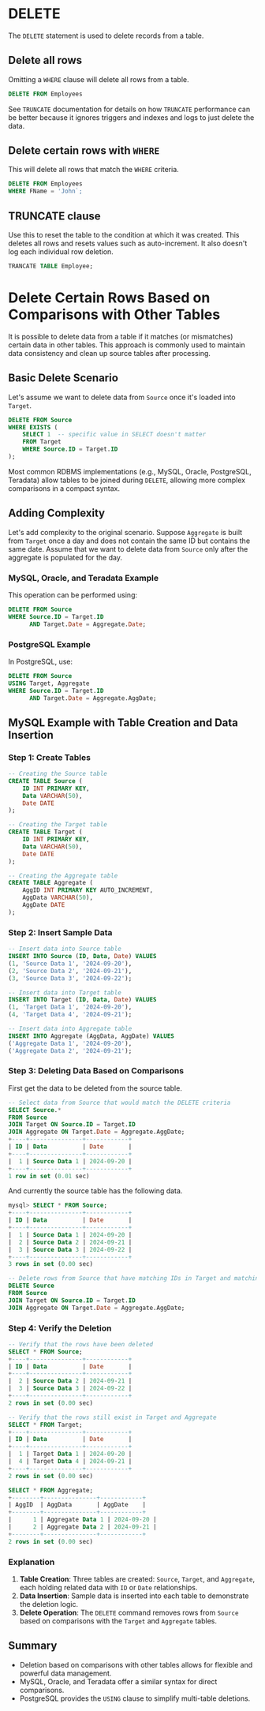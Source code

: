 # DELETE
The `DELETE` statement is used to delete records from a table.

## Delete all rows
Omitting a `WHERE` clause will delete all rows from a table.
```sql
DELETE FROM Employees
```
See `TRUNCATE` documentation for details on how `TRUNCATE` performance can be better because it ignores triggers and
indexes and logs to just delete the data.

## Delete certain rows with `WHERE`
This will delete all rows that match the `WHERE` criteria.
```sql
DELETE FROM Employees
WHERE FName = 'John`;
```

## TRUNCATE clause
Use this to reset the table to the condition at which it was created. This deletes all rows and resets values such as
auto-increment. It also doesn't log each individual row deletion.

```sql
TRANCATE TABLE Employee;
```

# Delete Certain Rows Based on Comparisons with Other Tables

It is possible to delete data from a table if it matches (or mismatches) certain data in other tables. This approach is commonly used to maintain data consistency and clean up source tables after processing.

## Basic Delete Scenario

Let's assume we want to delete data from `Source` once it's loaded into `Target`.

```sql
DELETE FROM Source 
WHERE EXISTS (
    SELECT 1  -- specific value in SELECT doesn't matter
    FROM Target
    WHERE Source.ID = Target.ID
);
```

Most common RDBMS implementations (e.g., MySQL, Oracle, PostgreSQL, Teradata) allow tables to be joined during `DELETE`, allowing more complex comparisons in a compact syntax.

## Adding Complexity

Let's add complexity to the original scenario. Suppose `Aggregate` is built from `Target` once a day and does not contain the same ID but contains the same date. Assume that we want to delete data from `Source` only after the aggregate is populated for the day.

### MySQL, Oracle, and Teradata Example

This operation can be performed using:

```sql
DELETE FROM Source
WHERE Source.ID = Target.ID
      AND Target.Date = Aggregate.Date;
```

### PostgreSQL Example

In PostgreSQL, use:

```sql
DELETE FROM Source
USING Target, Aggregate
WHERE Source.ID = Target.ID
      AND Target.Date = Aggregate.AggDate;
```

## MySQL Example with Table Creation and Data Insertion

### Step 1: Create Tables

```sql
-- Creating the Source table
CREATE TABLE Source (
    ID INT PRIMARY KEY,
    Data VARCHAR(50),
    Date DATE
);

-- Creating the Target table
CREATE TABLE Target (
    ID INT PRIMARY KEY,
    Data VARCHAR(50),
    Date DATE
);

-- Creating the Aggregate table
CREATE TABLE Aggregate (
    AggID INT PRIMARY KEY AUTO_INCREMENT,
    AggData VARCHAR(50),
    AggDate DATE
);
```

### Step 2: Insert Sample Data

```sql
-- Insert data into Source table
INSERT INTO Source (ID, Data, Date) VALUES
(1, 'Source Data 1', '2024-09-20'),
(2, 'Source Data 2', '2024-09-21'),
(3, 'Source Data 3', '2024-09-22');

-- Insert data into Target table
INSERT INTO Target (ID, Data, Date) VALUES
(1, 'Target Data 1', '2024-09-20'),
(4, 'Target Data 4', '2024-09-21');

-- Insert data into Aggregate table
INSERT INTO Aggregate (AggData, AggDate) VALUES
('Aggregate Data 1', '2024-09-20'),
('Aggregate Data 2', '2024-09-21');
```

### Step 3: Deleting Data Based on Comparisons
First get the data to be deleted from the source table.
```sql
-- Select data from Source that would match the DELETE criteria
SELECT Source.*
FROM Source
JOIN Target ON Source.ID = Target.ID
JOIN Aggregate ON Target.Date = Aggregate.AggDate;
+----+---------------+------------+
| ID | Data          | Date       |
+----+---------------+------------+
|  1 | Source Data 1 | 2024-09-20 |
+----+---------------+------------+
1 row in set (0.01 sec)
```

And currently the source table has the following data.
```sql
mysql> SELECT * FROM Source;
+----+---------------+------------+
| ID | Data          | Date       |
+----+---------------+------------+
|  1 | Source Data 1 | 2024-09-20 |
|  2 | Source Data 2 | 2024-09-21 |
|  3 | Source Data 3 | 2024-09-22 |
+----+---------------+------------+
3 rows in set (0.00 sec)
```

```sql
-- Delete rows from Source that have matching IDs in Target and matching Dates in Aggregate
DELETE Source
FROM Source
JOIN Target ON Source.ID = Target.ID
JOIN Aggregate ON Target.Date = Aggregate.AggDate;
```

### Step 4: Verify the Deletion

```sql
-- Verify that the rows have been deleted
SELECT * FROM Source;
+----+---------------+------------+
| ID | Data          | Date       |
+----+---------------+------------+
|  2 | Source Data 2 | 2024-09-21 |
|  3 | Source Data 3 | 2024-09-22 |
+----+---------------+------------+
2 rows in set (0.00 sec)

-- Verify that the rows still exist in Target and Aggregate
SELECT * FROM Target;
+----+---------------+------------+
| ID | Data          | Date       |
+----+---------------+------------+
|  1 | Target Data 1 | 2024-09-20 |
|  4 | Target Data 4 | 2024-09-21 |
+----+---------------+------------+
2 rows in set (0.00 sec)

SELECT * FROM Aggregate;
+--------+---------------+------------+
| AggID  | AggData       | AggDate    |
+--------+---------------+------------+
|      1 | Aggregate Data 1 | 2024-09-20 |
|      2 | Aggregate Data 2 | 2024-09-21 |
+--------+---------------+------------+
2 rows in set (0.00 sec)
```

### Explanation

1. **Table Creation**: Three tables are created: `Source`, `Target`, and `Aggregate`, each holding related data with `ID` or `Date` relationships.
2. **Data Insertion**: Sample data is inserted into each table to demonstrate the deletion logic.
3. **Delete Operation**: The `DELETE` command removes rows from `Source` based on comparisons with the `Target` and `Aggregate` tables.

## Summary

- Deletion based on comparisons with other tables allows for flexible and powerful data management.
- MySQL, Oracle, and Teradata offer a similar syntax for direct comparisons.
- PostgreSQL provides the `USING` clause to simplify multi-table deletions.